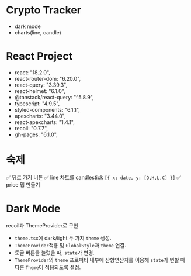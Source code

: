 # Crypto Tracker

- dark mode
- charts(line, candle)

# React Project

- react: "18.2.0",
- react-router-dom: "6.20.0",
- react-query: "3.39.3",
- react-helmet: "6.1.0",
- @tanstack/react-query: "^5.8.9",
- typescript: "4.9.5",
- styled-components: "6.1.1",
- apexcharts: "3.44.0",
- react-apexcharts: "1.4.1",
- recoil: "0.7.7",
- gh-pages: "6.1.0",

# 숙제

✅ 뒤로 가기 버튼
✅ line 차트를 candlestick
`[{ x: date, y: [O,H,L,C] }]`
✅ price 탭 만들기

# Dark Mode

recoil과 ThemeProvider로 구현

- `theme.tsx`에 dark/light 두 가지 `theme` 생성.
- `ThemeProvider`적용 및 `GlobalStyle`과 `theme` 연결.
- 토글 버튼을 눌렀을 때, `state`가 변경.
- `ThemeProvider`의 `theme` 프로퍼티 내부에 삼항연산자를 이용해 `state`가 변할 때 다른 `Theme`이 적용되도록 설정.
